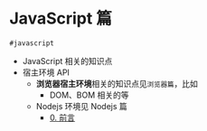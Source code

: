 
# JavaScript 篇

`#javascript` 

- JavaScript 相关的知识点
- 宿主环境 API
	- **浏览器宿主环境**相关的知识点见`浏览器篇`，比如
		- DOM、BOM 相关的等
	- Nodejs 环境见 Nodejs 篇
		- [0. 前言](/post/T8khBpxs.html)

